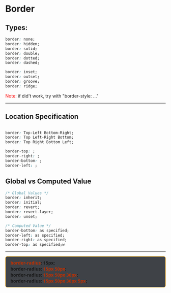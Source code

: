 # Border
## Types:
```css
border: none;
border: hidden;
border: solid;
border: double;
border: dotted;
border: dashed;

border: inset;
border: outset;
border: groove;
border: ridge;
```
<span style="color:red">Note:</span> if did't work, try with "border-style: ..."

---
## Location Specification
```css

border: Top-Left Bottom-Right;
border: Top Left-Right Bottom;
border: Top Right Bottom Left;

border-top: ;
border-right: ;
border-bottom: ;
border-left: ;
```


## Global vs Computed Value
```css
/* Global Values */
border: inherit;
border: initial;
border: revert;
border: revert-layer;
border: unset;

/* Computed Value */
border-bottom: as specified;
border-left: as specified;
border-right: as specified;
border-top: as specified;w

```

---

<div style="
    background-color: #3F4247;
    border: 1px solid orange;
    border-radius: 6px; 
    padding: 10px 15px 10px 15px;
    font-family: 'Segoe UI';
    font-weight: 650;">
<span style="color:#C03000">border-radius</span>: 15px;<br>
border-radius: <span style="color:#C03000">15px 50px</span>;<br>
border-radius: <span style="color:#C03000">15px 50px 30px</span>;<br>
border-radius: <span style="color:#C03000">15px 50px 30px 5px</span>;
</div>

